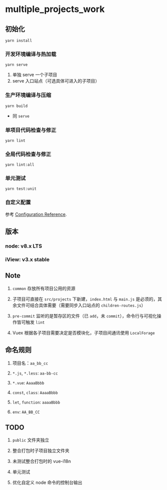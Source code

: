 # multiple_projects_work

## 初始化
```
yarn install
```

### 开发环境编译与热加载
```
yarn serve
```
  1. 单独 serve 一个子项目
  2. serve 入口站点（可选具体可进入的子项目）

### 生产环境编译与压缩
```
yarn build
```
  - 同 `serve`

### 单项目代码检查与修正
```
yarn lint
```

### 全局代码检查与修正
```
yarn lint:all
```

### 单元测试
```
yarn test:unit
```

### 自定义配置
参考 [Configuration Reference](https://cli.vuejs.org/config/).

## 版本

### node: v8.x LTS

### iView: v3.x stable

## Note

  1. `common` 存放所有项目公用的资源

  2. 子项目可直接在 `src/projects` 下新建，`index.html` 与 `main.js` 是必须的，其余文件可结合具体需要（需要同步入口站点的 `children-routes.js`）

  3. `pre-commit` 监听的是暂存区的文件（已 `add`，未 `commit`），命令行与可视化操作皆可触发 `lint`

  4. Vuex 根据各子项目需要决定是否模块化，子项目间通讯使用 `LocalForage`

## 命名规则

  1. 项目名：`aa_bb_cc`

  2. `*.js`, `*.less`: `aa-bb-cc`

  3. `*.vue`: `AaaaBbbb`

  4. `const`, `class`: `AaaaBbbb`

  5. `let`, `function`: `aaaaBbbb`

  6. `env`: `AA_BB_CC`

## TODO

  1. `public` 文件夹独立

  2. 整合打包时子项目独立文件夹

  3. 未测试整合打包时的 vue-i18n

  4. 单元测试

  5. 优化自定义 node 命令的控制台输出
